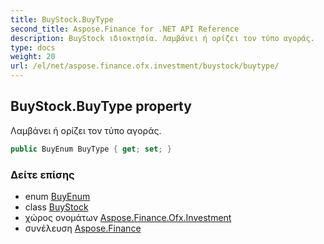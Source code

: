 ```yaml
---
title: BuyStock.BuyType
second_title: Aspose.Finance for .NET API Reference
description: BuyStock ιδιοκτησία. Λαμβάνει ή ορίζει τον τύπο αγοράς.
type: docs
weight: 20
url: /el/net/aspose.finance.ofx.investment/buystock/buytype/
---
```

## BuyStock.BuyType property

Λαμβάνει ή ορίζει τον τύπο αγοράς.

```csharp
public BuyEnum BuyType { get; set; }
```

### Δείτε επίσης

* enum [BuyEnum](../../buyenum/)
* class [BuyStock](../)
* χώρος ονομάτων [Aspose.Finance.Ofx.Investment](../../buystock/)
* συνέλευση [Aspose.Finance](../../../)


